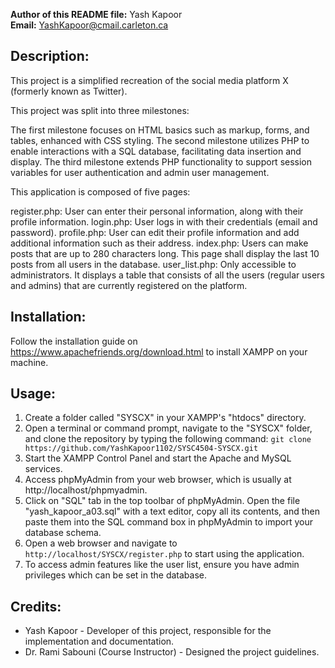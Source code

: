 **Author of this README file:** Yash Kapoor   
**Email:** YashKapoor@cmail.carleton.ca

Description:
------------
This project is a simplified recreation of the social media platform X (formerly known as Twitter). 

This project was split into three milestones:

The first milestone focuses on HTML basics such as markup, forms, and tables, enhanced with CSS styling.
The second milestone utilizes PHP to enable interactions with a SQL database, facilitating data insertion
and display. 
The third milestone extends PHP functionality to support session variables for user authentication and admin
user management.

This application is composed of five pages:

register.php: User can enter their personal information, along with their profile information.
login.php: User logs in with their credentials (email and password).
profile.php: User can edit their profile information and add additional information such as their address.
index.php: Users can make posts that are up to 280 characters long. This page shall display the last 10 posts from all users in the database.
user_list.php: Only accessible to administrators. It displays a table that consists of all the users (regular users and admins) that are 
currently registered on the platform.

Installation:
-------------
Follow the installation guide on https://www.apachefriends.org/download.html to install XAMPP on your machine.

Usage:
-------
1. Create a folder called "SYSCX" in your XAMPP's "htdocs" directory.
2. Open a terminal or command prompt, navigate to the "SYSCX" folder, and clone the repository by typing the following command:
`git clone https://github.com/YashKapoor1102/SYSC4504-SYSCX.git`
3. Start the XAMPP Control Panel and start the Apache and MySQL services.
4. Access phpMyAdmin from your web browser, which is usually at http://localhost/phpmyadmin.
5. Click on "SQL" tab in the top toolbar of phpMyAdmin. Open the file "yash_kapoor_a03.sql"
with a text editor, copy all its contents, and then paste them into the SQL command box in
phpMyAdmin to import your database schema.
6. Open a web browser and navigate to `http://localhost/SYSCX/register.php` to start using the application.
7. To access admin features like the user list, ensure you have admin privileges which can be set in the database.

Credits:
-------
- Yash Kapoor - Developer of this project, responsible for the implementation and documentation.
- Dr. Rami Sabouni (Course Instructor) - Designed the project guidelines.
